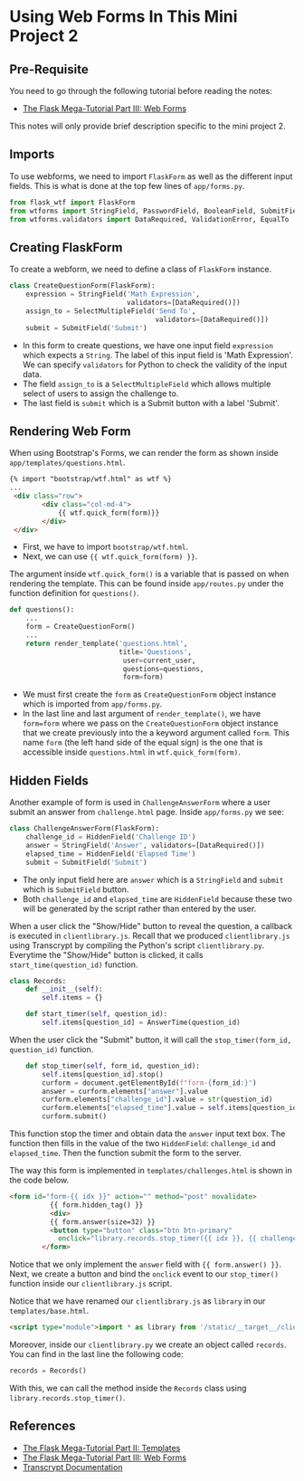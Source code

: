 # Using Web Forms In This Mini Project 2

## Pre-Requisite

You need to go through the following tutorial before reading the notes:
- [The Flask Mega-Tutorial Part III: Web Forms](https://blog.miguelgrinberg.com/post/the-flask-mega-tutorial-part-iii-web-forms)

This notes will only provide brief description specific to the mini project 2. 

## Imports

To use webforms, we need to import `FlaskForm` as well as the different input fields. This is what is done at the top few lines of `app/forms.py`.

```python
from flask_wtf import FlaskForm
from wtforms import StringField, PasswordField, BooleanField, SubmitField, SelectMultipleField, IntegerField, HiddenField
from wtforms.validators import DataRequired, ValidationError, EqualTo
```

## Creating FlaskForm

To create a webform, we need to define a class of `FlaskForm` instance. 

```python
class CreateQuestionForm(FlaskForm):
	expression = StringField('Math Expression', 
                             validators=[DataRequired()])
	assign_to = SelectMultipleField('Send To', 
                                    validators=[DataRequired()])
	submit = SubmitField('Submit')
```

- In this form to create questions, we have one input field `expression` which expects a `String`. The label of this input field is 'Math Expression'. We can specify `validators` for Python to check the validity of the input data.
- The field `assign_to` is a `SelectMultipleField` which allows multiple select of users to assign the challenge to.
- The last field is `submit` which is a Submit button with a label 'Submit'.

## Rendering Web Form

When using Bootstrap's Forms, we can render the form as shown inside `app/templates/questions.html`. 

```html
{% import "bootstrap/wtf.html" as wtf %}
...
 <div class="row">
        <div class="col-md-4">
            {{ wtf.quick_form(form)}}
        </div>
 </div>
```

- First, we have to import `bootstrap/wtf.html`.
- Next, we can use `{{ wtf.quick_form(form) }}`.

The argument inside `wtf.quick_form()` is a variable that is passed on when rendering the template. This can be found inside `app/routes.py` under the function definition for `questions()`.

```python
def questions():
	...
	form = CreateQuestionForm()
	...
	return render_template('questions.html', 
                           title='Questions', 
							user=current_user,
							questions=questions,
							form=form)
```

- We must first create the `form` as `CreateQuestionForm` object instance which is imported from `app/forms.py`.
- In the last line and last argument of `render_template()`, we have `form=form` where we pass on the `CreateQuestionForm` object instance that we create previously into the a keyword argument called `form`. This name `form` (the left hand side of the equal sign) is the one that is accessible inside `questions.html` in `wtf.quick_form(form)`.

## Hidden Fields

Another example of form is used in `ChallengeAnswerForm` where a user submit an answer from `challenge.html` page. Inside `app/forms.py` we see:

```python
class ChallengeAnswerForm(FlaskForm):
	challenge_id = HiddenField('Challenge ID')
	answer = StringField('Answer', validators=[DataRequired()])
	elapsed_time = HiddenField('Elapsed Time')
	submit = SubmitField('Submit')
```

- The only input field here are `answer` which is a `StringField` and `submit` which is `SubmitField` button. 
- Both `challenge_id` and `elapsed_time` are `HiddenField` because these two will be generated by the script rather than entered by the user.

When a user click the "Show/Hide" button to reveal the question, a callback is executed in `clientlibrary.js`. Recall that we produced `clientlibrary.js` using Transcrypt by compiling the Python's script `clientlibrary.py`. Everytime the "Show/Hide" button is clicked, it calls `start_time(question_id)` function.

```python
class Records:
	def __init__(self):
		self.items = {}

	def start_timer(self, question_id):
		self.items[question_id] = AnswerTime(question_id)
```

When the user click the "Submit" button, it will call the `stop_timer(form_id, question_id)` function.

```python
    def stop_timer(self, form_id, question_id):
        self.items[question_id].stop()
        curform = document.getElementById(f"form-{form_id:}")
        answer = curform.elements["answer"].value
        curform.elements["challenge_id"].value = str(question_id)
        curform.elements["elapsed_time"].value = self.items[question_id].elapsedtime
        curform.submit()
```

This function stop the timer and obtain data the `answer` input text box. The function then fills in the value of the two `HiddenField`: `challenge_id` and `elapsed_time`. Then the function submit the form to the server.

The way this form is implemented in `templates/challenges.html` is shown in the code below.

```html
<form id="form-{{ idx }}" action="" method="post" novalidate>
          {{ form.hidden_tag() }}
          <div>
          {{ form.answer(size=32) }}
          <button type="button" class="btn btn-primary"
            onclick="library.records.stop_timer({{ idx }}, {{ challenges[idx].id }})">Submit</button>
        </form>
```

Notice that we only implement the `answer` field with `{{ form.answer() }}`. Next, we create a button and bind the `onclick` event to our `stop_timer()` function inside our `clientlibrary.js` script. 

Notice that we have renamed our `clientlibrary.js` as `library` in our `templates/base.html`.

```html
<script type="module">import * as library from '/static/__target__/clientlibrary.js'; window.library = library;</script>
```

Moreover, inside our `clientlibrary.py` we create an object called `records`. You can find in the last line the following code:

```python
records = Records()
```

With this, we can call the method inside the `Records` class using `library.records.stop_timer()`. 

## References
- [The Flask Mega-Tutorial Part II: Templates](https://blog.miguelgrinberg.com/post/the-flask-mega-tutorial-part-ii-templates)
- [The Flask Mega-Tutorial Part III: Web Forms](https://blog.miguelgrinberg.com/post/the-flask-mega-tutorial-part-iii-web-forms)
- [Transcrypt Documentation](https://transcrypt.org/documentation)